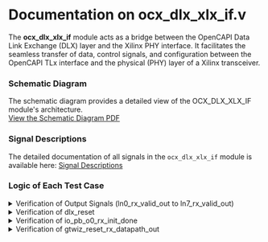 # Documentation on ocx_dlx_xlx_if.v
The **ocx_dlx_xlx_if** module acts as a bridge between the OpenCAPI Data Link Exchange (DLX) layer and the Xilinx PHY interface. It facilitates the seamless transfer of data, control signals, and configuration between the OpenCAPI TLx interface and the physical (PHY) layer of a Xilinx transceiver.
### Schematic Diagram

The schematic diagram provides a detailed view of the OCX_DLX_XLX_IF module's architecture.  
[View the Schematic Diagram PDF](./schematic_xlx_if.pdf)

### Signal Descriptions

The detailed documentation of all signals in the `ocx_dlx_xlx_if` module is available here: [Signal Descriptions](./Signal_Descriptions.pdf)

### Logic of Each Test Case

<details>

<summary>Verification of Output Signals (ln0_rx_valid_out to ln7_rx_valid_out)</summary>

### Overview

This section describes the behavior of the outputs `ln0_rx_valid_out`, `ln1_rx_valid_out`, ..., `ln7_rx_valid_out` in relation to the **select line**. The output is driven based on the select line, which is controlled by the AND operation of two input signals (`gtwiz_reset_rx_done_in` and `gtwiz_buffbypass_rx_done_in`)

The following outputs are controlled by the select line:

- `ln0_rx_valid_out`
- `ln1_rx_valid_out`
- `ln2_rx_valid_out`
- `ln3_rx_valid_out`
- `ln4_rx_valid_out`
- `ln5_rx_valid_out`
- `ln6_rx_valid_out`
- `ln7_rx_valid_out`

### Select Line Logic

Each of the above outputs is passed through only if its corresponding **select line** is set to `1`. Otherwise, the output is set to `0`.

### Select Line Condition

The **select line** for each output is determined by the logical AND of two input signals:`gtwiz_reset_rx_done_in` and `gtwiz_buffbypass_rx_done_in`

***case1: select line = 1***
![image](https://github.com/user-attachments/assets/ed1ff6d2-64fd-450e-b556-4c18640addb2)

***case2: select line = 0***
![image](https://github.com/user-attachments/assets/05986343-6377-4ed6-9c12-215b17c13112)

</details>



<details>

<summary>Verification of dlx_reset</summary>

### When send_first = 1'b1:
- The DLx immediately starts transmitting pattern 'A' as soon as the Xilinx transmitter is initialized.
- This is determined by checking ~(gtwiz_reset_tx_done_in & gtwiz_buffbypass_tx_done_in).
- If both signals are asserted (1), it indicates the transmitter is fully initialized and ready to transmit.

### When send_first = 1'b0:

- The DLx waits until the Xilinx receiver is initialized before transmitting pattern 'A'.
- The logic checks the state of rec_first_xtsm_q.
  - If rec_first_xtsm_q = 0, the DLx asserts dlx_reset low only when gtwiz_reset_rx_done_in & gtwiz_buffbypass_rx_done_in are both asserted.
  - This indicates the receiver has completed initialization.
- If rec_first_xtsm_q = 1, it monitors the transmitter signals to reset again if necessary.

![image](https://github.com/user-attachments/assets/b1e5e889-edcb-4685-bd33-eb9e4dec1f3a)

</details>


<details>

<summary>Verification of io_pb_o0_rx_init_done</summary>

Each bit in the vector represents the initialization status of a lane (io_pb_o0_rx_init_done[n] for lane n). The signal is updated based on a lane’s training and synchronization status, driven by the FSM logic for RX training.

- xtsm_q: State variable controlling the transceiver's receiver initialization process.
  - The output becomes high when the state machine enters the pulse_done state, provided the following conditions are met:
    - gtwiz_reset_rx_done_in: Receiver reset is complete.
    - gtwiz_buffbypass_rx_done_in: Buffer bypass is complete.
    - gtwiz_userclk_rx_active_in: Receiver user clock is active.

- If the state machine is not in pulse_done, the signal remains 8'b0.

</details>




<details>

<summary>Verification of gtwiz_reset_rx_datapath_out</summary>

### The FSM operates in three states:
- find_sync (State 0):
  - The FSM waits for all lanes to detect the sync pattern.
  - Transition to hold_pulse occurs when all lanes (pb_io_o0_rx_run_lane) are active.

- hold_pulse (State 1):
  - The FSM asserts gtwiz_reset_rx_datapath_out (set to 1'b1) to reset the receiver datapath.
  - A counter (pulse_count_q) ensures the reset signal remains asserted for 7 clock cycles of opt_gckn (the 156.25 MHz clock).
  - Transition to pulse_done occurs after the counter reaches the maximum value.

- pulse_done (State 2):
  - The FSM deasserts gtwiz_reset_rx_datapath_out (set to 1'b0), completing the reset process.
  - The FSM transitions back to find_sync if the transceiver reset conditions (~gtwiz_reset_tx_done_in and ~gtwiz_buffbypass_tx_done_in) are met.
 
![image](https://github.com/user-attachments/assets/be139978-d467-4120-8a8f-4e15ca9b95d5)


</details>






